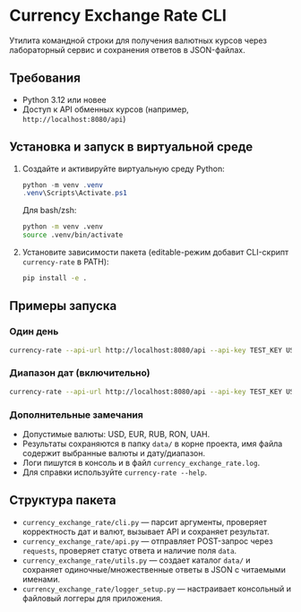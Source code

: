 # Currency Exchange Rate CLI

Утилита командной строки для получения валютных курсов через лабораторный сервис и сохранения ответов в JSON-файлах.

## Требования
- Python 3.12 или новее
- Доступ к API обменных курсов (например, `http://localhost:8080/api`)

## Установка и запуск в виртуальной среде
1. Создайте и активируйте виртуальную среду Python:
   ```powershell
   python -m venv .venv
   .venv\Scripts\Activate.ps1
   ```
   Для bash/zsh:
   ```bash
   python -m venv .venv
   source .venv/bin/activate
   ```
2. Установите зависимости пакета (editable-режим добавит CLI-скрипт `currency-rate` в PATH):
   ```bash
   pip install -e .
   ```

## Примеры запуска
### Один день
```bash
currency-rate --api-url http://localhost:8080/api --api-key TEST_KEY USD EUR 2025-01-01
```

### Диапазон дат (включительно)
```bash
currency-rate --api-url http://localhost:8080/api --api-key TEST_KEY USD EUR --range 2025-01-01 2025-01-07
```

### Дополнительные замечания
- Допустимые валюты: USD, EUR, RUB, RON, UAH.
- Результаты сохраняются в папку `data/` в корне проекта, имя файла содержит выбранные валюты и дату/диапазон.
- Логи пишутся в консоль и в файл `currency_exchange_rate.log`.
- Для справки используйте `currency-rate --help`.

## Структура пакета
- `currency_exchange_rate/cli.py` — парсит аргументы, проверяет корректность дат и валют, вызывает API и сохраняет результат.
- `currency_exchange_rate/api.py` — отправляет POST-запрос через `requests`, проверяет статус ответа и наличие поля `data`.
- `currency_exchange_rate/utils.py` — создает каталог `data/` и сохраняет одиночные/множественные ответы в JSON с читаемыми именами.
- `currency_exchange_rate/logger_setup.py` — настраивает консольный и файловый логгеры для приложения.
